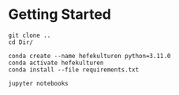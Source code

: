 # Getting Started 

~~~
git clone .. 
cd Dir/

conda create --name hefekulturen python=3.11.0 
conda activate hefekulturen
conda install --file requirements.txt

jupyter notebooks  
~~~ 


